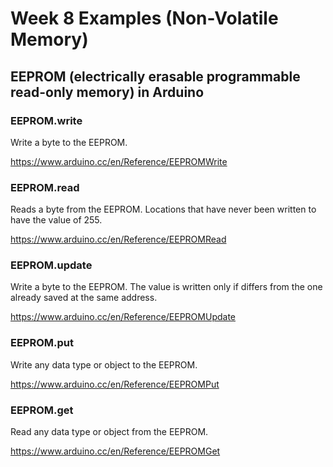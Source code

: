 # Week 8 Examples (Non-Volatile Memory)
## EEPROM (electrically erasable programmable read-only memory) in Arduino

### EEPROM.write

Write a byte to the EEPROM. 

https://www.arduino.cc/en/Reference/EEPROMWrite

### EEPROM.read

Reads a byte from the EEPROM. Locations that have never been written to have the value of 255.

https://www.arduino.cc/en/Reference/EEPROMRead

### EEPROM.update

Write a byte to the EEPROM. The value is written only if differs from the one already saved at the same address.

https://www.arduino.cc/en/Reference/EEPROMUpdate

### EEPROM.put

Write any data type or object to the EEPROM.

https://www.arduino.cc/en/Reference/EEPROMPut

### EEPROM.get

Read any data type or object from the EEPROM.

https://www.arduino.cc/en/Reference/EEPROMGet
